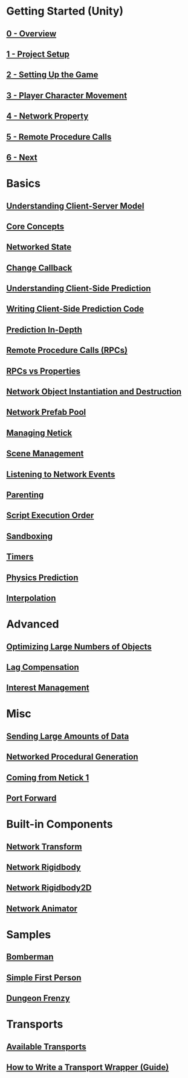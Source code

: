 # Getting Started (Unity)

## [0 - Overview](getting-started-guide/0-overview.md)

## [1 - Project Setup](getting-started-guide/1-project-setup.md)

## [2 - Setting Up the Game](getting-started-guide/2-setting-up-the-game.md)

## [3 - Player Character Movement](getting-started-guide/3-player-character-movement.md)

## [4 - Network Property](getting-started-guide/4-network-property.md)

## [5 - Remote Procedure Calls](getting-started-guide/5-remote-procedure-call.md)

## [6 - Next](getting-started-guide/6-next.md)

# Basics

## [Understanding Client-Server Model](understanding-client-server-model.md)

## [Core Concepts](core-concepts.md)

## [Networked State](networked-state.md)

## [Change Callback](change-callback.md)

## [Understanding Client-Side Prediction](understanding-client-side-prediction/understanding-client-side-prediction.md)

## [Writing Client-Side Prediction Code](understanding-client-side-prediction/writing-client-side-prediction-code.md)

## [Prediction In-Depth](prediction-in-depth.md)

## [Remote Procedure Calls (RPCs)](remote-procedure-calls-rpcs.md)

## [RPCs vs Properties](rpcs-vs-properties.md)

## [Network Object Instantiation and Destruction](network-object-instantiation-and-destruction/network-object-instantiation-and-destruction.md)

## [Network Prefab Pool](network-object-instantiation-and-destruction/network-prefab-pool.md)

## [Managing Netick](managing-netick.md)

## [Scene Management](scene-management.md)

## [Listening to Network Events](listening-to-network-events.md)

## [Parenting](parenting.md)

## [Script Execution Order](script-execution-order.md)

## [Sandboxing](sandboxing.md)

## [Timers](timers.md)

## [Physics Prediction](physics-prediction.md)

## [Interpolation](interpolation.md)

# Advanced

## [Optimizing Large Numbers of Objects](optimizing-large-numbers-of-objects.md)

## [Lag Compensation](lag-compensation.md)

## [Interest Management](interest-management.md)

# Misc

## [Sending Large Amounts of Data](sending-large-amounts-of-data.md) 

## [Networked Procedural Generation](networked-procedural-generation.md)

## [Coming from Netick 1](coming-from-netick-1.md)

## [Port Forward](port-forward.md)

# Built-in Components

## [Network Transform](built-in-components/networktransform.md)

## [Network Rigidbody](built-in-components/networkrigidbody.md)

## [Network Rigidbody2D](built-in-components/networkrigidbody2d.md)

## [Network Animator](built-in-components/networkanimator.md)

# Samples

## [Bomberman](samples/bomberman.md)

## [Simple First Person](samples/simple-first-person.md)

## [Dungeon Frenzy](samples/dungeon-frenzy.md)

# Transports

## [Available Transports](transports.md)

## [How to Write a Transport Wrapper (Guide)](how-to-write-a-transport-wrapper.md)
